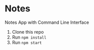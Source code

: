 # Notes
Notes App with Command Line Interface

1. Clone this repo
2. Run `npm install`
3. Run `npm start`
